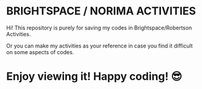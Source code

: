 # BRIGHTSPACE / NORIMA ACTIVITIES

Hi! This repository is purely for saving my codes in Brightspace/Robertson Activities.

Or you can make my activities as your reference in case you find it difficult on some aspects of codes.

# Enjoy viewing it! Happy coding! 😎
